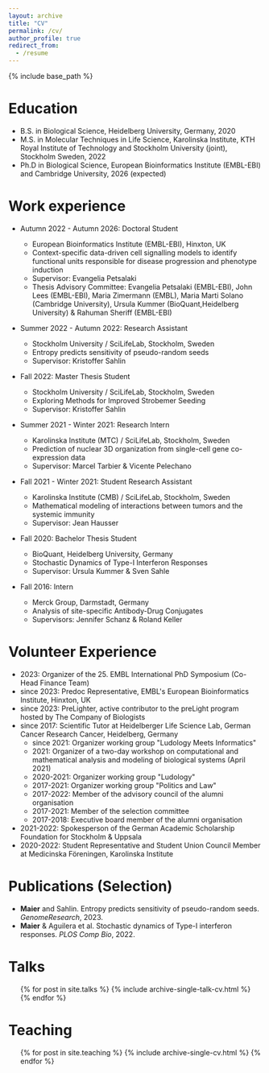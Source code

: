 ```yaml
---
layout: archive
title: "CV"
permalink: /cv/
author_profile: true
redirect_from:
  - /resume
---
```


{% include base_path %}

Education
======
* B.S. in Biological Science, Heidelberg University, Germany, 2020
* M.S. in Molecular Techniques in Life Science, Karolinska Institute, KTH Royal Institute of Technology and Stockholm University (joint), Stockholm Sweden, 2022
* Ph.D in Biological Science, European Bioinformatics Institute (EMBL-EBI) and Cambridge University, 2026 (expected)

Work experience
======

* Autumn 2022 - Autumn 2026: Doctoral Student
  * European Bioinformatics Institute (EMBL-EBI), Hinxton, UK
  * Context-specific data-driven cell signalling models to identify functional units responsible for disease progression and phenotype induction
  * Supervisor: Evangelia Petsalaki
  * Thesis Advisory Committee: Evangelia Petsalaki (EMBL-EBI), John Lees (EMBL-EBI), Maria Zimermann (EMBL), Maria Marti Solano (Cambridge University), Ursula Kummer (BioQuant,Heidelberg University) & Rahuman Sheriff (EMBL-EBI)

* Summer 2022 - Autumn 2022: Research Assistant
  * Stockholm University / SciLifeLab, Stockholm, Sweden
  * Entropy predicts sensitivity of pseudo-random seeds
  * Supervisor: Kristoffer Sahlin

* Fall 2022: Master Thesis Student
  * Stockholm University / SciLifeLab, Stockholm, Sweden
  * Exploring Methods for Improved Strobemer Seeding
  * Supervisor: Kristoffer Sahlin

* Summer 2021 - Winter 2021: Research Intern
  * Karolinska Institute (MTC) / SciLifeLab, Stockholm, Sweden
  * Prediction of nuclear 3D organization from single-cell gene co-expression data
  * Supervisor: Marcel Tarbier & Vicente Pelechano

* Fall 2021 - Winter 2021: Student Research Assistant
  * Karolinska Institute (CMB) / SciLifeLab, Stockholm, Sweden
  * Mathematical modeling of interactions between tumors and the systemic immunity
  * Supervisor: Jean Hausser

* Fall 2020: Bachelor Thesis Student
  * BioQuant, Heidelberg University, Germany
  * Stochastic Dynamics of Type-I Interferon Responses
  * Supervisor: Ursula Kummer & Sven Sahle

* Fall 2016: Intern
  * Merck Group, Darmstadt, Germany
  * Analysis of site-specific Antibody-Drug Conjugates
  * Supervisors: Jennifer Schanz & Roland Keller
  
Volunteer Experience
======
* 2023: Organizer of the 25. EMBL International PhD Symposium (Co-Head Finance Team)
* since 2023: Predoc Representative, EMBL's European Bioinformatics Institute, Hinxton, UK
* since 2023: PreLighter, active contributor to the preLight program hosted by The Company of Biologists
* since 2017: Scientific Tutor at Heidelberger Life Science Lab, German Cancer Research Cancer, Heidelberg, Germany
  * since 2021: Organizer working group "Ludology Meets Informatics"
  * 2021: Organizer of a two-day workshop on computational and mathematical analysis and modeling of biological systems (April 2021)
  * 2020-2021: Organizer working group "Ludology"
  * 2017-2021: Organizer working group "Politics and Law"
  * 2017-2022: Member of the advisory council of the alumni organisation
  * 2017-2021: Member of the selection committee
  * 2017-2018: Executive board member of the alumni organisation
* 2021-2022: Spokesperson of the German Academic Scholarship Foundation for Stockholm & Uppsala
* 2020-2022: Student Representative and Student Union Council Member at Medicinska Föreningen, Karolinska Institute

Publications (Selection)
======
* <b>Maier</b> and Sahlin. Entropy predicts sensitivity of pseudo-random seeds. <em>GenomeResearch</em>, 2023.
* <b>Maier</b> & Aguilera et al. Stochastic dynamics of Type-I interferon responses. <em>PLOS Comp Bio</em>, 2022.
  
Talks
======
  <ul>{% for post in site.talks %}
    {% include archive-single-talk-cv.html %}
  {% endfor %}</ul>
  
Teaching
======
  <ul>{% for post in site.teaching %}
    {% include archive-single-cv.html %}
  {% endfor %}</ul>
